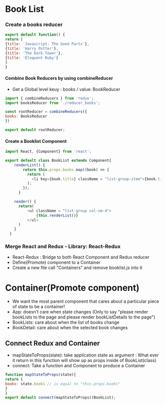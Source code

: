 # Book List

### Create a books reducer
```js
export default function() {
return [
{title: 'Javascript: The Good Parts'},
{title: 'Harry Potter'},
{title: 'The Dark Tower'},
{title: 'Eloquent Ruby'}
]
}
```


#### Combine Book Reducers by using combineReducer
- Get a Global level keuy : books / value: BookReducer
```js
import { combineReducers } from 'redux';
import booksReducer from './reducer_books';

const rootReducer = combineReducers({
books: BooksReducer
})

export default rootReducer;
```


#### Create a Booklist Component
```js
import React, {Component} from 'react';

export default class BookList extends Component{
    renderList() {
        return this.props.books.map((book) => {
          return (
            <li key={book.title} className = "list-group-item">{book.title}</li>
          );
        });
      }

    render() {
      return(
          <ul className = "list-group col-sm-4">
              {this.renderList()}
          </ul>
      )
    }
  }
```

### Merge React and Redux - Library: React-Redux
- React-Redux : Bridge to both React Component and Redux reducer
- Define(Promote) component to a Container
- Create a new file call "Containers" and remove booklist.js into it

# Container(Promote component)
- We want the most parent component that cares about a particular piece of state to be a container!
- App: doesn't care when state changes (Only to say "please render bookLists to the page and please render bookListDetails to the page")
- BookLists: care about when the list of books change
- BookDetail: care about when the selected book changes


## Connect Redux and Container
- mapStateToProps(state): take application state as argument : What ever it return in this function will show up as props inside of BookList(class)
- connect: Take a function and Component to produce a Container

```js
function mapStateToProps(state){
return {
books: state.books // is equal to "this.props.books"
}
}
export default connect(mapStateToProps)(BookList);
```